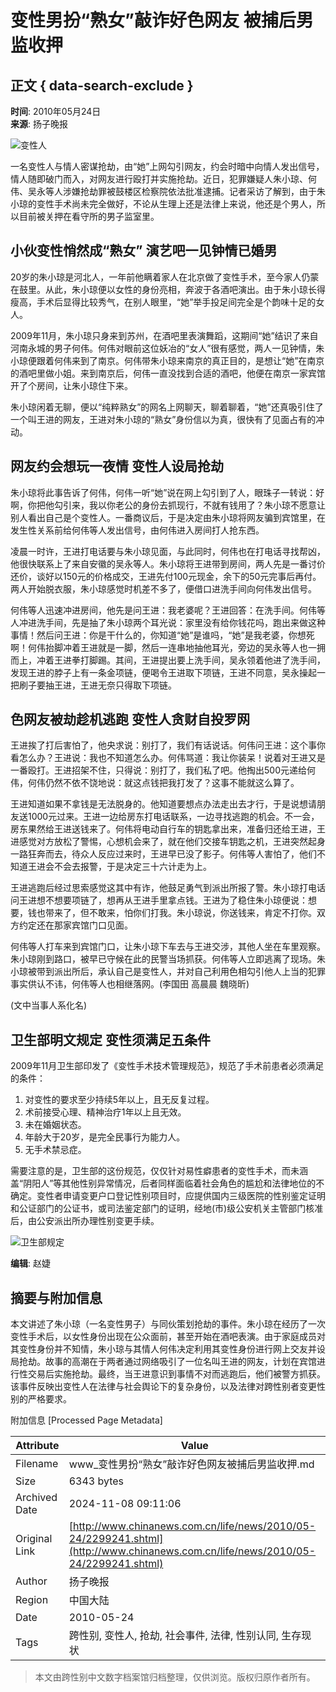 # 变性男扮“熟女”敲诈好色网友 被捕后男监收押

## 正文 { data-search-exclude }


**时间**: 2010年05月24日  
**来源**: 扬子晚报  

![变性人](http://www.chinanews.com.cn/fileftp/2010/04/2010-04-23/U76P4T47D13180F981DT20100423110629.jpg)

一名变性人与情人密谋抢劫，由“她”上网勾引网友，约会时暗中向情人发出信号，情人随即破门而入，对网友进行殴打并实施抢劫。近日，犯罪嫌疑人朱小琼、何伟、吴永等人涉嫌抢劫罪被鼓楼区检察院依法批准逮捕。记者采访了解到，由于朱小琼的变性手术尚未完全做好，不论从生理上还是法律上来说，他还是个男人，所以目前被关押在看守所的男子监室里。

## 小伙变性悄然成“熟女” 演艺吧一见钟情已婚男

20岁的朱小琼是河北人，一年前他瞒着家人在北京做了变性手术，至今家人仍蒙在鼓里。从此，朱小琼便以女性的身份亮相，奔波于各酒吧演出。由于朱小琼长得瘦高，手术后显得比较秀气，在别人眼里，“她”举手投足间完全是个韵味十足的女人。

2009年11月，朱小琼只身来到苏州，在酒吧里表演舞蹈，这期间“她”结识了来自河南永城的男子何伟。何伟对眼前这位妖冶的“女人”很有感觉，两人一见钟情，朱小琼便跟着何伟来到了南京。何伟带朱小琼来南京的真正目的，是想让“她”在南京的酒吧里做小姐。来到南京后，何伟一直没找到合适的酒吧，他便在南京一家宾馆开了个房间，让朱小琼住下来。

朱小琼闲着无聊，便以“纯粹熟女”的网名上网聊天，聊着聊着，“她”还真吸引住了一个叫王进的网友，王进对朱小琼的“熟女”身份信以为真，很快有了见面占有的冲动。

## 网友约会想玩一夜情 变性人设局抢劫

朱小琼将此事告诉了何伟，何伟一听“她”说在网上勾引到了人，眼珠子一转说：好啊，你把他勾引来，我以你老公的身份去抓现行，不就有钱用了？朱小琼不愿意让别人看出自己是个变性人。一番商议后，于是决定由朱小琼将网友骗到宾馆里，在发生性关系前给何伟等人发出信号，由何伟进入房间打人抢东西。

凌晨一时许，王进打电话要与朱小琼见面，与此同时，何伟也在打电话寻找帮凶，他很快联系上了来自安徽的吴永等人。朱小琼将王进带到房间，两人先是一番讨价还价，谈好以150元的价格成交，王进先付100元现金，余下的50元完事后再付。两人开始脱衣服，朱小琼感觉时机差不多了，便借口进洗手间向何伟发出信号。

何伟等人迅速冲进房间，他先是问王进：我老婆呢？王进回答：在洗手间。何伟等人冲进洗手间，先是抽了朱小琼两个耳光说：家里没有给你钱花吗，跑出来做这种事情！然后问王进：你是干什么的，你知道“她”是谁吗，“她”是我老婆，你想死啊！何伟抬脚冲着王进就是一脚，然后一连串地抽他耳光，旁边的吴永等人也一拥而上，冲着王进拳打脚踢。其间，王进提出要上洗手间，吴永领着他进了洗手间，发现王进的脖子上有一条金项链，便喝令王进取下项链，王进不同意，吴永操起一把刷子要抽王进，王进无奈只得取下项链。

## 色网友被劫趁机逃跑 变性人贪财自投罗网

王进挨了打后害怕了，他央求说：别打了，我们有话说话。何伟问王进：这个事你看怎么办？王进说：我也不知道怎么办。何伟骂道：我让你装呆！说着对王进又是一番殴打。王进招架不住，只得说：别打了，我们私了吧。他掏出500元递给何伟，何伟仍然不依不饶地说：就这点钱把我打发了？这事不能就这么算了。

王进知道如果不拿钱是无法脱身的。他知道要想点办法走出去才行，于是说想请朋友送1000元过来。王进一边给房东打电话联系，一边寻找逃跑的机会。不一会，房东果然给王进送钱来了。何伟将电动自行车的钥匙拿出来，准备归还给王进，王进感觉对方放松了警惕，心想机会来了，就在他们交接车钥匙之机，王进突然起身一路狂奔而去，待众人反应过来时，王进早已没了影子。何伟等人害怕了，他们不知道王进会不会去报警，于是决定三十六计走为上。

王进逃跑后经过思索感觉这其中有诈，他鼓足勇气到派出所报了警。朱小琼打电话问王进想不想要项链了，想再从王进手里拿点钱。王进为了稳住朱小琼便说：想要，钱也带来了，但不敢来，怕你们打我。朱小琼说，你送钱来，肯定不打你。双方约定还在那家宾馆门口见面。

何伟等人打车来到宾馆门口，让朱小琼下车去与王进交涉，其他人坐在车里观察。朱小琼刚到路口，被早已守候在此的民警当场抓获。何伟等人立即逃离了现场。朱小琼被带到派出所后，承认自己是变性人，并对自己利用色相勾引他人上当的犯罪事实供认不讳，何伟等人也相继落网。(李国田 高晨晨 魏晓昕)

(文中当事人系化名)

## 卫生部明文规定 变性须满足五条件

2009年11月卫生部印发了《变性手术技术管理规范》，规范了手术前患者必须满足的条件：

1. 对变性的要求至少持续5年以上，且无反复过程。
2. 术前接受心理、精神治疗1年以上且无效。
3. 未在婚姻状态。
4. 年龄大于20岁，是完全民事行为能力人。
5. 无手术禁忌症。

需要注意的是，卫生部的这份规范，仅仅针对易性癖患者的变性手术，而未涵盖“阴阳人”等其他性别异常情况，后者同样面临着社会角色的尴尬和法律地位的不确定。变性者申请变更户口登记性别项目时，应提供国内三级医院的性别鉴定证明和公证部门的公证书，或司法鉴定部门的证明，经地(市)级公安机关主管部门核准后，由公安派出所办理性别变更手续。

![卫生部规定](http://www.chinanews.com.cn/fileftp/2010/04/2010-04-23/U76P4T47D13180F980DT20100423111451.jpg)

**编辑**: 赵婕

## 摘要与附加信息

<!-- tcd_abstract -->
本文讲述了朱小琼（一名变性男子）与同伙策划抢劫的事件。朱小琼在经历了一次变性手术后，以女性身份出现在公众面前，甚至开始在酒吧表演。由于家庭成员对其变性身份并不知情，朱小琼与其情人何伟决定利用其变性身份进行网上交友并设局抢劫。故事的高潮在于两者通过网络吸引了一位名叫王进的网友，计划在宾馆进行性交易后实施抢劫。最终，当王进意识到事情不对而逃跑后，他们被警方抓获。该事件反映出变性人在法律与社会舆论下的复杂身份，以及法律对跨性别者变更性别的严格要求。
<!-- tcd_abstract_end -->

附加信息 [Processed Page Metadata]

| Attribute       | Value                                  |
|-----------------|----------------------------------------|
| Filename        | www_变性男扮“熟女”敲诈好色网友被捕后男监收押.md                             |
| Size            | 6343 bytes                           |
| Archived Date   | 2024-11-08 09:11:06                             |
| Original Link   | [http://www.chinanews.com.cn/life/news/2010/05-24/2299241.shtml](http://www.chinanews.com.cn/life/news/2010/05-24/2299241.shtml)                       |
| Author          | 扬子晚报                               |
| Region          | 中国大陆                               |
| Date            | 2010-05-24                                 |
| Tags            | 跨性别, 变性人, 抢劫, 社会事件, 法律, 性别认同, 生存现状                                 |
>
> 本文由跨性别中文数字档案馆归档整理，仅供浏览。版权归原作者所有。
>